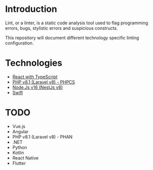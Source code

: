 # Introduction
Lint, or a linter, is a static code analysis tool used to flag programming errors, bugs, stylistic errors and suspicious constructs.

This repository will document different technology specific linting configuration.

# Technologies

- [React with TypeScript](react-typescript-eslint.md)
- [PHP v8.1 (Laravel v8) - PHPCS](php-laravel-phpcs.md)
- [Node.Js v16 (NestJs v8)](node-nest-eslint.md)
- [Swift](swift-swiftlint.md)

# TODO
- Vue.js
- Angular
- PHP v8.1 (Laravel v8) - PHAN
- .NET
- Python
- Kotlin
- React Native
- Flutter
